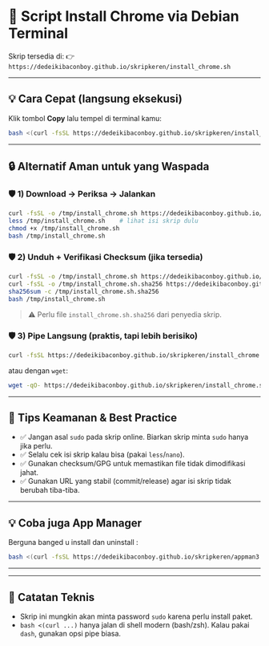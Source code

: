 # 🚀 Script Install Chrome via Debian Terminal

Skrip tersedia di:
👉 `https://dedeikibaconboy.github.io/skripkeren/install_chrome.sh`

---

## 💡 Cara Cepat (langsung eksekusi)

Klik tombol **Copy** lalu tempel di terminal kamu:

```bash
bash <(curl -fsSL https://dedeikibaconboy.github.io/skripkeren/install_chrome.sh)
```

---

## 🔒 Alternatif Aman untuk yang Waspada

### 🛡️ 1) Download → Periksa → Jalankan

```bash
curl -fsSL -o /tmp/install_chrome.sh https://dedeikibaconboy.github.io/skripkeren/install_chrome.sh
less /tmp/install_chrome.sh    # lihat isi skrip dulu
chmod +x /tmp/install_chrome.sh
bash /tmp/install_chrome.sh
```

### 🛡️ 2) Unduh + Verifikasi Checksum (jika tersedia)

```bash
curl -fsSL -o /tmp/install_chrome.sh https://dedeikibaconboy.github.io/skripkeren/install_chrome.sh
curl -fsSL -o /tmp/install_chrome.sh.sha256 https://dedeikibaconboy.github.io/skripkeren/install_chrome.sh.sha256
sha256sum -c /tmp/install_chrome.sh.sha256
bash /tmp/install_chrome.sh
```

> ⚠️ Perlu file `install_chrome.sh.sha256` dari penyedia skrip.

### 🛡️ 3) Pipe Langsung (praktis, tapi lebih berisiko)

```bash
curl -fsSL https://dedeikibaconboy.github.io/skripkeren/install_chrome.sh | bash
```

atau dengan `wget`:

```bash
wget -qO- https://dedeikibaconboy.github.io/skripkeren/install_chrome.sh | bash
```

---

## 🎨 Tips Keamanan & Best Practice

* ✅ Jangan asal `sudo` pada skrip online. Biarkan skrip minta `sudo` hanya jika perlu.
* ✅ Selalu cek isi skrip kalau bisa (pakai `less`/`nano`).
* ✅ Gunakan checksum/GPG untuk memastikan file tidak dimodifikasi jahat.
* ✅ Gunakan URL yang stabil (commit/release) agar isi skrip tidak berubah tiba-tiba.

---

## 💡 Coba juga App Manager 

Berguna banged u install dan uninstall :

```bash
bash <(curl -fsSL https://dedeikibaconboy.github.io/skripkeren/appman3.sh)
```

---

---

## 📌 Catatan Teknis

* Skrip ini mungkin akan minta password `sudo` karena perlu install paket.
* `bash <(curl ...)` hanya jalan di shell modern (bash/zsh). Kalau pakai `dash`, gunakan opsi pipe biasa.
